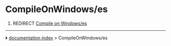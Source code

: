 # CompileOnWindows/es
1.  REDIRECT [Compile on Windows/es](Compile_on_Windows/es.md)



---
⏵ [documentation index](../README.md) > CompileOnWindows/es
